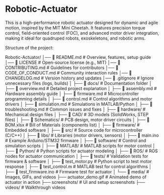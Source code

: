 # Robotic-Actuator
This is a high-performance robotic actuator designed for dynamic and agile motion, inspired by the MIT Mini Cheetah. It features precision torque control, field-oriented control (FOC), and advanced motor driver integration, making it ideal for quadruped robots, exoskeletons, and robotic arms. 




Structure of the project:


Robotic-Actuator/
│── 📜 README.md              # Overview, features, setup guide
│── 📜 LICENSE                # Open-source license (e.g., MIT)
│── 📜 CONTRIBUTING.md        # Guidelines for contributors
│── 📜 CODE_OF_CONDUCT.md     # Community interaction rules
│── 📜 CHANGELOG.md           # Version history and updates
│── 📜 .gitignore             # Ignore unnecessary files (logs, builds)
│
├── 📂 docs/                  # Documentation folder
│   ├── 📜 overview.md        # Detailed project explanation
│   ├── 📜 assembly.md        # Hardware assembly guide
│   ├── 📜 firmware.md        # Microcontroller programming details
│   ├── 📜 control.md         # Control algorithms and motor drivers
│   ├── 📜 simulation.md      # Simulations in MATLAB/Python
│   ├── 📜 troubleshooting.md # Common issues and fixes
│
├── 📂 hardware/              # Mechanical design files
│   ├── 📂 CAD/               # 3D models (SolidWorks, STEP files)
│   ├── 📂 Schematics/        # PCB design, motor driver circuits
│   ├── 📜 BOM.xlsx           # Bill of Materials (components list)
│
├── 📂 firmware/              # Embedded software
│   ├── 📂 src/               # Source code for microcontroller (C/C++)
│   ├── 📂 libs/              # Libraries (motor drivers, sensors)
│   ├── 📜 main.ino           # Example Arduino/STM32 firmware
│
├── 📂 software/              # Control and simulation scripts
│   ├── 📂 MATLAB/            # MATLAB scripts for motor control
│   ├── 📂 Python/            # Python scripts for actuator modeling
│   ├── 📂 ROS/               # ROS nodes for actuator communication
│
├── 📂 tests/                 # Validation tests for firmware & software
│   ├── 📜 test_motor.py      # Python script to test motor response
│   ├── 📜 test_control.m     # MATLAB test for control algorithms
│   ├── 📜 test_firmware.ino  # Firmware test for actuator
│
└── 📂 media/                 # Images, GIFs, and videos
    ├── actuator_demo.gif     # Animated demo of actuator in action
    ├── screenshots/          # UI and setup screenshots
    ├── videos/               # Walkthrough videos









